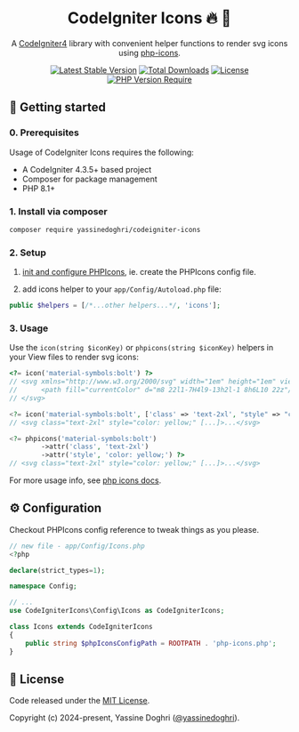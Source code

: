 <div align="center">

# CodeIgniter Icons 🔥 🙂

A [CodeIgniter4](https://codeigniter.com/) library with convenient helper
functions to render svg icons using
[php-icons](https://github.com/yassinedoghri/php-icons).

[![Latest Stable Version](https://poser.pugx.org/yassinedoghri/codeigniter-icons/v)](https://packagist.org/packages/yassinedoghri/codeigniter-icons)
[![Total Downloads](https://poser.pugx.org/yassinedoghri/codeigniter-icons/downloads)](https://packagist.org/packages/yassinedoghri/codeigniter-icons)
[![License](https://img.shields.io/github/license/yassinedoghri/codeigniter-icons?color=green)](https://packagist.org/packages/yassinedoghri/codeigniter-icons)
[![PHP Version Require](https://poser.pugx.org/yassinedoghri/codeigniter-icons/require/php)](https://packagist.org/packages/yassinedoghri/codeigniter-icons)

</div>

## 🚀 Getting started

### 0. Prerequisites

Usage of CodeIgniter Icons requires the following:

- A CodeIgniter 4.3.5+ based project
- Composer for package management
- PHP 8.1+

### 1. Install via composer

```sh
composer require yassinedoghri/codeigniter-icons
```

### 2. Setup

1. [init and configure PHPIcons](https://github.com/yassinedoghri/php-icons),
   ie. create the PHPIcons config file.

2. add icons helper to your `app/Config/Autoload.php` file:

```php
public $helpers = [/*...other helpers...*/, 'icons'];
```

### 3. Usage

Use the `icon(string $iconKey)` or `phpicons(string $iconKey)` helpers in your
View files to render svg icons:

```php
<?= icon('material-symbols:bolt') ?>
// <svg xmlns="http://www.w3.org/2000/svg" width="1em" height="1em" viewBox="0 0 24 24">
//      <path fill="currentColor" d="m8 22l1-7H4l9-13h2l-1 8h6L10 22z"/>
// </svg>

<?= icon('material-symbols:bolt', ['class' => 'text-2xl', "style" => "color: yellow;"]) ?>
// <svg class="text-2xl" style="color: yellow;" [...]>...</svg>

<?= phpicons('material-symbols:bolt')
        ->attr('class', 'text-2xl')
        ->attr('style', 'color: yellow;') ?>
// <svg class="text-2xl" style="color: yellow;" [...]>...</svg>
```

For more usage info, see
[php icons docs](https://github.com/yassinedoghri/php-icons).

## ⚙️ Configuration

Checkout PHPIcons config reference to tweak things as you please.

```php
// new file - app/Config/Icons.php
<?php

declare(strict_types=1);

namespace Config;

// ...
use CodeIgniterIcons\Config\Icons as CodeIgniterIcons;

class Icons extends CodeIgniterIcons
{
    public string $phpIconsConfigPath = ROOTPATH . 'php-icons.php';
}
```

## 📜 License

Code released under the [MIT License](https://choosealicense.com/licenses/mit/).

Copyright (c) 2024-present, Yassine Doghri
([@yassinedoghri](https://yassinedoghri.com/)).
